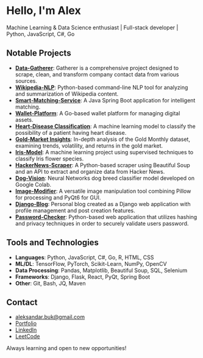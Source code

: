 # Hello, I'm Alex

Machine Learning & Data Science enthusiast | Full-stack developer | Python, JavaScript, C#, Go

## Notable Projects
- **[Data-Gatherer](https://github.com/AleksandarBuk/Data-Gatherer)**: Gatherer is a comprehensive project designed to scrape, clean, and transform company contact data from various sources. 
- **[Wikipedia-NLP](https://github.com/AleksandarBuk/Wikipedia-NLP)**: Python-based command-line NLP tool for analyzing and summarization of Wikipedia content.
- **[Smart-Matching-Service](https://github.com/AleksandarBuk/smart-matching-service)**: A Java Spring Boot application for intelligent matching.
- **[Wallet-Platform](https://github.com/AleksandarBuk/Wallet-platform)**: A Go-based wallet platform for managing digital assets.
- **[Heart-Disease Classification](https://github.com/AleksandarBuk/Heart-Disease-Classification)**: A machine learning model to classify the possibility of a patient having heart disease.
- **[Gold-Market Insights](https://github.com/AleksandarBuk/Gold-Market-Insights)**: In-depth analysis of the Gold Monthly dataset, examining trends, volatility, and returns in the gold market.
- **[Iris-Model](https://github.com/AleksandarBuk/Iris-Model)**: A machine learning project using supervised techniques to classify Iris flower species.
- **[HackerNews-Scraper](https://github.com/AleksandarBuk/HackerNews-Scraper)**: A Python-based scraper using Beautiful Soup and an API to extract and organize data from Hacker News.
- **[Dog-Vision](https://github.com/AleksandarBuk/DogVision)**: Neural Networks dog breed classifier model developed on Google Colab.
- **[Image-Modifier](https://github.com/AleksandarBuk/Image-Modifier)**: A versatile image manipulation tool combining Pillow for processing and PyQt6 for GUI.
- **[Django-Blog](https://github.com/AleksandarBuk/Django-Blog)**: Personal blog created as a Django web application with profile management and post creation features.
- **[Password-Checker](https://github.com/AleksandarBuk/Password-Checker)**: Python-based web application that utilizes hashing and privacy techniques in order to securely validate users password.

## Tools and Technologies

- **Languages**: Python, JavaScript, C#, Go, R, HTML, CSS
- **ML/DL**: TensorFlow, PyTorch, Scikit-Learn, NumPy, OpenCV
- **Data Processing**: Pandas, Matplotlib, Beautiful Soup, SQL, Selenium
- **Frameworks**: Django, Flask, React, PyQt, Spring Boot
- **Other**: Git, Bash, JQ, Maven

## Contact

- aleksandar.buk@gmail.com
- [Portfolio](https://aleksandarbuk.github.io/portfolio/)
- [LinkedIn](https://www.linkedin.com/in/aleksandar-buk)
- [LeetCode](https://leetcode.com/Kir1q/)

Always learning and open to new opportunities!
